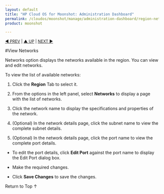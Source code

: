 ```yaml
---
layout: default
title: "HP Cloud OS for Moonshot: Administration Dashboard"
permalink: /cloudos/moonshot/manage/administration-dashboard/region-networks/
product: moonshot

---
```

<!--PUBLISHED-->

<script>

function PageRefresh {
onLoad="window.refresh"
}

PageRefresh();

</script>

<p style="font-size: small;"> <a href="/cloudos/moonshot/manage/administration-dashboard/region-images/">&#9664; PREV</a> | <a href="/cloudos/moonshot/manage/administration-dashboard/working-with-region-tab/">&#9650; UP</a> | <a href= "/cloudos/moonshot/manage/administration-dashboard/region-flavors/"> NEXT &#9654; </p></a>




#View Networks

Networks option displays the networks available in the region. You can view and edit networks. 

To view the list of available networks:

1.	Click the **Region** Tab to select it.

2.	From the options in the left panel, select **Networks** to display a page with the list of networks.

3.	Click the network name to display the specifications and properties of the network.

4.	(Optional) In the network details page, click the subnet name to view the complete subnet details.

5.	(Optional) In the network details page, click the port name to view the complete port details.
 * To edit the port details, click **Edit Port** against the port name to display the Edit Port dialog box.
 
 * Make the required changes.

  * Click **Save Changes** to save the changes.


<a href="#top" style="padding:14px 0px 14px 0px; text-decoration: none;"> Return to Top &#8593; </a>